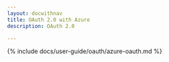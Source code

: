 ```yaml
---
layout: docwithnav
title: OAuth 2.0 with Azure
description: OAuth 2.0

---
```


{% include docs/user-guide/oauth/azure-oauth.md %}